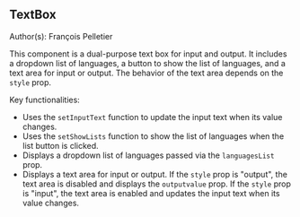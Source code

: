 ## TextBox

Author(s): François Pelletier

This component is a dual-purpose text box for input and output. It includes a dropdown list of languages, a button to show the list of languages, and a text area for input or output. The behavior of the text area depends on the `style` prop.

Key functionalities:

- Uses the `setInputText` function to update the input text when its value changes.
- Uses the `setShowLists` function to show the list of languages when the list button is clicked.
- Displays a dropdown list of languages passed via the `languagesList` prop.
- Displays a text area for input or output. If the `style` prop is "output", the text area is disabled and displays the `outputvalue` prop. If the `style` prop is "input", the text area is enabled and updates the input text when its value changes.
